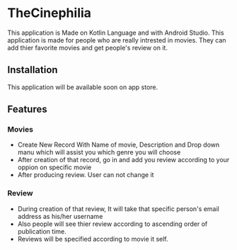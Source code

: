 # TheCinephilia

This application is Made on Kotlin Language and with Android Studio. This application is made for people who are really intrested in movies. 
They can add thier favorite movies and get people's review on it.  

## Installation
This application will be available soon on app store.

## Features
### Movies
* Create New Record With Name of movie, Description and Drop down manu which will assist you which genre you will choose
* After creation of that record, go in and add you review according to your oppion on specific movie
* After producing review. User can not change it

### Review
* During creation of that review, It will take that specific person's email address as his/her username
* Also people will see thier review according to ascending order of publication time.
* Reviews will be specified according to movie it self. 
